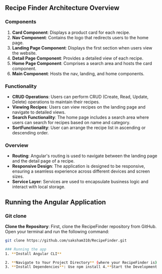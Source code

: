 ## Recipe Finder Architecture Overview

### Components

1. **Card Component**: Displays a product card for each recipe.
2. **Nav Component**: Contains the logo that redirects users to the home page.
3. **Landing Page Component**: Displays the first section when users view the website.
4. **Detail Page Component**: Provides a detailed view of each recipe.
5. **Home Page Component**: Comprises a search area and hosts the card component.
6. **Main Component**: Hosts the nav, landing, and home components.

### Functionality

- **CRUD Operations**: Users can perform CRUD (Create, Read, Update, Delete) operations to maintain their recipes.
- **Viewing Recipes**: Users can view recipes on the landing page and navigate to detailed views.
- **Search Functionality**: The home page includes a search area where users can search for recipes based on name and category.
- **SortFunctionality**: User can arrange the recipe list in ascending or descending order.

### Overview

- **Routing**: Angular's routing is used to navigate between the landing page and the detail page of a recipe.
- **Responsive Design**: The application is designed to be responsive, ensuring a seamless experience across different devices and screen sizes.
- **Service Layer**: Services are used to encapsulate business logic and interact with local storage.

## Running the Angular Application

### Git clone

**Clone the Repository**: First, clone the RecipeFinder repository from GitHub. Open your terminal and run the following command:

```bash
git clone https://github.com/saksham310/RecipeFinder.git

### Running the app
1. **Install Angular CLI**

2. **Navigate to Your Project Directory** (where your RecipeFinder is)
3. **Install Dependencies**: Use npm install 4.**Start the Development Server**: Use ng serve to start the server and visit `http://localhost:4200/` to access the application.
```
